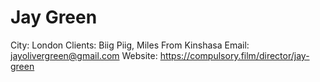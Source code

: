 # Jay Green

City: London
Clients: Biig Piig, Miles From Kinshasa
Email: jayolivergreen@gmail.com
Website: https://compulsory.film/director/jay-green